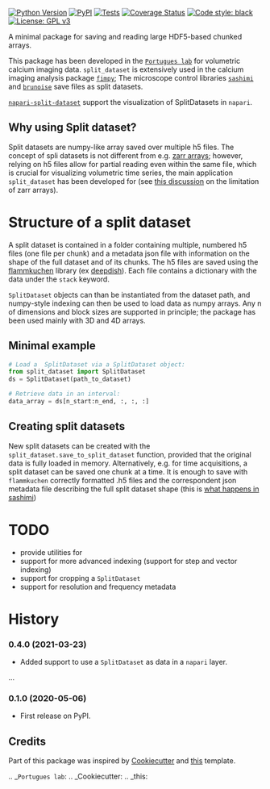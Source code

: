 
[![Python Version](https://img.shields.io/pypi/pyversions/split_dataset.svg)](https://pypi.org/project/split_dataset)
[![PyPI](https://img.shields.io/pypi/v/split_dataset.svg)](
    https://pypi.python.org/pypi/split_dataset)
[![Tests](https://img.shields.io/github/workflow/status/portugueslab/split_dataset/tests)](
    https://github.com/portugueslab/split_dataset/actions)
[![Coverage Status](https://coveralls.io/repos/github/portugueslab/split_dataset/badge.svg?branch=master)](https://coveralls.io/github/portugueslab/split_dataset?branch=master)
[![Code style: black](https://img.shields.io/badge/code%20style-black-000000.svg)](https://github.com/python/black)
[![License: GPL v3](https://img.shields.io/badge/License-GPLv3-blue.svg)](https://www.gnu.org/licenses/gpl-3.0)



A minimal package for saving and reading large HDF5-based chunked arrays.

This package has been developed in the [`Portugues lab`](http://www.portugueslab.com) for volumetric calcium imaging data. `split_dataset` is extensively used in the calcium imaging analysis package [`fimpy`](https://github.com/portugueslab/fimpy); The microscope control libraries [`sashimi`](https://github.com/portugueslab/sashimi) and [`brunoise`](https://github.com/portugueslab/brunoise) save files as split datasets.

[`napari-split-dataset`](https://github.com/portugueslab/napari-split-dataset) support the visualization of SplitDatasets in `napari`.

## Why using Split dataset?
Split datasets are numpy-like array saved over multiple h5 files. The concept of spli datasets is not different from e.g. [zarr arrays](https://zarr.readthedocs.io/en/stable/); however, relying on h5 files allow for partial reading even within the same file, which is crucial for visualizing volumetric time series, the main application `split_dataset` has been developed for (see [this discussion](https://github.com/zarr-developers/zarr-python/issues/521) on the limitation of zarr arrays).

# Structure of a split dataset
A split dataset is contained in a folder containing multiple, numbered  h5 files (one file per chunk) and a metadata json file with information on the shape of the full dataset and of its chunks.
The h5 files are saved using the [flammkuchen](https://github.com/portugueslab/flammkuchen) library (ex [deepdish](https://deepdish.readthedocs.io/en/latest/)). Each file contains a dictionary with the data under the `stack` keyword.

`SplitDataset` objects can than be instantiated from the dataset path, and numpy-style indexing can then be used to load data as numpy arrays. Any n of dimensions and block sizes are supported in principle; the package has been used mainly with 3D and 4D arrays.



## Minimal example
```python
# Load a  SplitDataset via a SplitDataset object:
from split_dataset import SplitDataset
ds = SplitDataset(path_to_dataset)

# Retrieve data in an interval:
data_array = ds[n_start:n_end, :, :, :]
```

## Creating split datasets
New split datasets can be created with the `split_dataset.save_to_split_dataset` function, provided that the original data is fully loaded in memory. Alternatively, e.g. for time acquisitions, a split dataset can be saved one chunk at a time. It is enough to save with `flammkuchen` correctly formatted .h5 files and the correspondent json metadata file describing the full split dataset shape (this is [what happens in sashimi](https://github.com/portugueslab/sashimi/blob/01046f2f24483ab702be379843a1782ababa7d2d/sashimi/processes/streaming_save.py#L186))


# TODO
* provide utilities for
* support for more advanced indexing (support for step and vector indexing)
* support for cropping a `SplitDataset`
* support for resolution and frequency metadata


# History

### 0.4.0 (2021-03-23)
* Added support to use a `SplitDataset` as data in a `napari` layer.

...

### 0.1.0 (2020-05-06)
* First release on PyPI.


Credits
-------

Part of this package was inspired by  [Cookiecutter](https://github.com/audreyr/cookiecutter) and [this](https://github.com/audreyr/cookiecutter-pypackage) template.

.. _`Portugues lab`:
.. _Cookiecutter:
.. _this:
